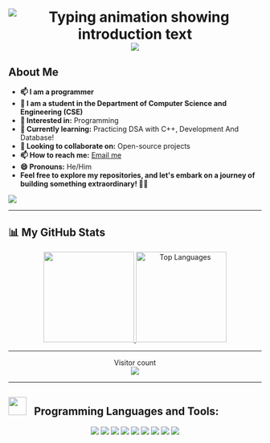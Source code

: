 <h1 align="center">  
<img  
   src="https://readme-typing-svg.herokuapp.com/?font=Righteous&size=35&center=true&vCenter=true&width=500&height=70&color=F59E0B&duration=4000&lines=Hi+There!+%F0%9F%91%8B;+I'm+Md+Maruf+Sheikh!;+And+I'm+a+programmer!+%F0%9F%92%9E"  
   alt="Typing animation showing introduction text"  
/>

  <img src="https://user-images.githubusercontent.com/73097560/115834477-dbab4500-a447-11eb-908a-139a6edaec5c.gif">  
</h1>  

## About Me  
- **📫 I am a programmer**  
- **💞️ I am a student in the Department of Computer Science and Engineering (CSE)**  
- **👀 Interested in:** Programming  
- **🌱 Currently learning:** Practicing DSA with C++, Development And Database!  
- **💞️ Looking to collaborate on:** Open-source projects  
- **📫 How to reach me:** [Email me](mailto:mdmarufsheikh707@gmail.com)  
- **😄 Pronouns:** He/Him  
- **Feel free to explore my repositories, and let's embark on a journey of building something extraordinary! 🚀✨**  

<img src="https://user-images.githubusercontent.com/73097560/115834477-dbab4500-a447-11eb-908a-139a6edaec5c.gif">  

---

## 📊 My GitHub Stats  

<div align="center">  
  <a href="https://github.com/mdmarufsheikh70">   
    <img height="180em" src="https://github-readme-stats.vercel.app/api?username=mdmarufsheikh70&show_icons=true&theme=algolia"/>  
    <img height="180em" src="https://github-readme-stats.vercel.app/api/top-langs/?username=mdmarufsheikh70&layout=compact&langs_count=15&theme=algolia&v=2" alt="Top Languages"/>  
  </a>
</div>  

---

<p align="center">  
  Visitor count<br>  
  <img src="https://profile-counter.glitch.me/mdmarufsheikh70/count.svg" />  
</p>  

---

<h2>
  <img src="https://github-production-user-asset-6210df.s3.amazonaws.com/73993775/285126925-0b3a8bfe-ddfb-4c7f-93db-3517b0b6fe69.gif" width="36px">&nbsp;&nbsp; Programming Languages and Tools:
</h2>

<p align="center">
  <img src="https://img.shields.io/badge/c-%2300599C.svg?style=for-the-badge&logo=c&logoColor=white">
  <img src="https://img.shields.io/badge/c++-%2300599C.svg?style=for-the-badge&logo=c%2B%2B&logoColor=white">
  <img src="https://img.shields.io/badge/dart-%230175C2.svg?style=for-the-badge&logo=dart&logoColor=white">
  <img src="https://img.shields.io/badge/Flutter-%2302569B.svg?style=for-the-badge&logo=Flutter&logoColor=white">
  <img src="https://img.shields.io/badge/python-3670A0?style=for-the-badge&logo=python&logoColor=ffdd54">
  <img src="https://img.shields.io/badge/Git-fc6d26?style=for-the-badge&logo=git&logoColor=white">
  <img src="https://img.shields.io/badge/GitHub-%23121011.svg?style=for-the-badge&logo=github&logoColor=white">
  <img src="https://img.shields.io/badge/sql-4479A1?style=for-the-badge&logo=postgresql&logoColor=white">
  <img src="https://img.shields.io/badge/mysql-%2300f.svg?style=for-the-badge&logo=mysql&logoColor=white">
</p>
